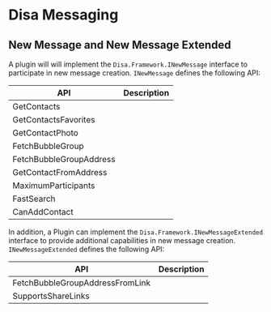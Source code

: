 # Disa Messaging

## New Message and New Message Extended
A plugin will will implement the `Disa.Framework.INewMessage` interface to participate in new message creation. `INewMessage` defines the following API:

| API | Description |
| --- | --- |
| GetContacts | |
| GetContactsFavorites | |
| GetContactPhoto | |
| FetchBubbleGroup | |
| FetchBubbleGroupAddress | |
| GetContactFromAddress | |
| MaximumParticipants | |
| FastSearch | |
| CanAddContact | | 
 
 In addition, a Plugin can implement the `Disa.Framework.INewMessageExtended` interface to provide additional capabilities in new message creation. `INewMessageExtended` defines the following API:

 | API | Description |
 | --- | --- |
 | FetchBubbleGroupAddressFromLink | |
 | SupportsShareLinks | |
